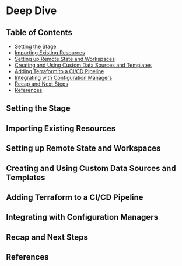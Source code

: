 # Deep Dive

## Table of Contents

<!-- START doctoc generated TOC please keep comment here to allow auto update -->
<!-- DON'T EDIT THIS SECTION, INSTEAD RE-RUN doctoc TO UPDATE -->

- [Setting the Stage](#setting-the-stage)
- [Importing Existing Resources](#importing-existing-resources)
- [Setting up Remote State and Workspaces](#setting-up-remote-state-and-workspaces)
- [Creating and Using Custom Data Sources and Templates](#creating-and-using-custom-data-sources-and-templates)
- [Adding Terraform to a CI/CD Pipeline](#adding-terraform-to-a-cicd-pipeline)
- [Integrating with Configuration Managers](#integrating-with-configuration-managers)
- [Recap and Next Steps](#recap-and-next-steps)
- [References](#references)

<!-- END doctoc generated TOC please keep comment here to allow auto update -->

## Setting the Stage

## Importing Existing Resources

## Setting up Remote State and Workspaces

## Creating and Using Custom Data Sources and Templates

## Adding Terraform to a CI/CD Pipeline

## Integrating with Configuration Managers

## Recap and Next Steps

## References
